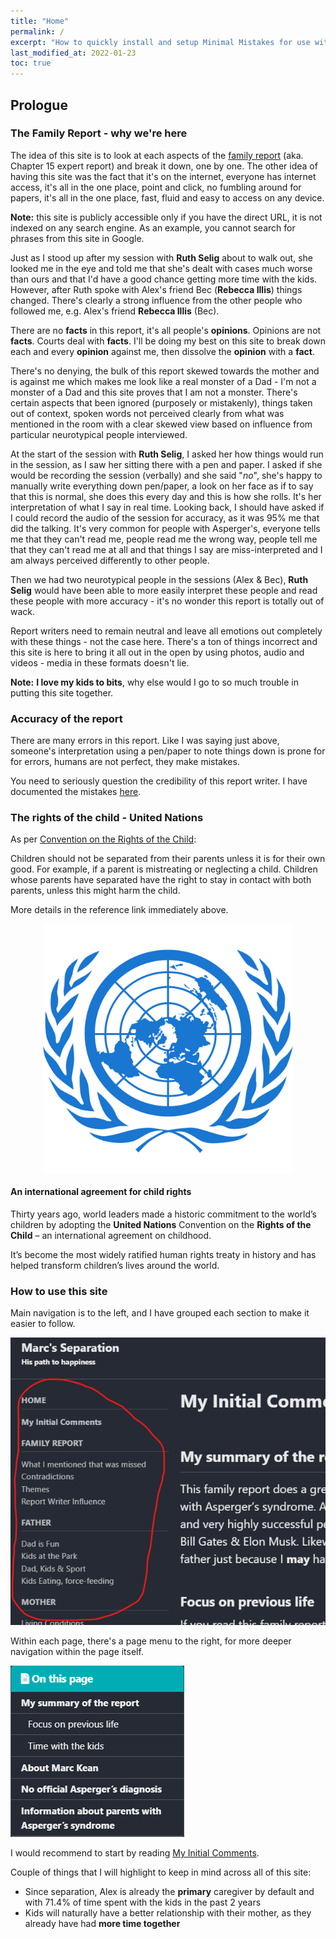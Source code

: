 ```yaml
---
title: "Home"
permalink: /
excerpt: "How to quickly install and setup Minimal Mistakes for use with GitHub Pages."
last_modified_at: 2022-01-23
toc: true
---
```


[//]: # (margin:top right bottom left)

## Prologue

### The Family Report - why we're here

The idea of this site is to look at each aspects of the [family report](/marcseparation/the_report/) (aka. Chapter 15 expert report) and break it down, one by one. The other idea of having this site was the fact that it's on the internet, everyone has internet access, it's all in the one place, point and click, no fumbling around for papers, it's all in the one place, fast, fluid and easy to access on any device.

**Note:** this site is publicly accessible only if you have the direct URL, it is not indexed on any search engine. As an example, you cannot search for phrases from this site in Google. 

Just as I stood up after my session with **Ruth Selig** about to walk out, she looked me in the eye and told me that she's dealt with cases much worse than ours and that I'd have a good chance getting more time with the kids. However, after Ruth spoke with Alex's friend Bec (**Rebecca Illis**) things changed. There's clearly a strong influence from the other people who followed me, e.g. Alex's friend **Rebecca Illis** (Bec).

There are no **facts** in this report, it's all people's **opinions**. Opinions are not **facts**. Courts deal with **facts**. I'll be doing my best on this site to break down each and every **opinion** against me, then dissolve the **opinion** with a **fact**.

There's no denying, the bulk of this report skewed towards the mother and is against me which makes me look like a real monster of a Dad - I'm not a monster of a Dad and this site proves that I am not a monster. There's certain aspects that been ignored (purposely or mistakenly), things taken out of context, spoken words not perceived clearly from what was mentioned in the room with a clear skewed view based on influence from particular neurotypical people interviewed.

At the start of the session with **Ruth Selig**, I asked her how things would run in the session, as I saw her sitting there with a pen and paper. I asked if she would be recording the session (verbally) and she said "*no*", she's happy to manually write everything down pen/paper, a look on her face as if to say that this is normal, she does this every day and this is how she rolls. It's her interpretation of what I say in real time. Looking back, I should have asked if I could record the audio of the session for accuracy, as it was 95% me that did the talking. It's very common for people with Asperger's, everyone tells me that they can't read me, people read me the wrong way, people tell me that they can't read me at all and that things I say are miss-interpreted and I am always perceived differently to other people.

Then we had two neurotypical people in the sessions (Alex & Bec), **Ruth Selig** would have been able to more easily interpret these people and read these people with more accuracy - it's no wonder this report is totally out of wack. 

Report writers need to remain neutral and leave all emotions out completely with these things - not the case here. There's a ton of things incorrect and this site is here to bring it all out in the open by using photos, audio and videos - media in these formats doesn't lie.

**Note:** **I love my kids to bits**, why else would I go to so much trouble in putting this site together.

### Accuracy of the report

There are many errors in this report. Like I was saying just above, someone's interpretation using a pen/paper to note things down is prone for for errors, humans are not perfect, they make mistakes. 

You need to seriously question the credibility of this report writer. I have documented the mistakes [here](/marcseparation/report_mistakes/).

### The rights of the child - United Nations

As per [Convention on the Rights of the Child](https://www.unicef.org.au/our-work/information-for-children/un-convention-on-the-rights-of-the-child):

Children should not be separated from their parents unless it is for their own good. For example, if a parent is mistreating or neglecting a child. Children whose parents have separated have the right to stay in contact with both parents, unless this might harm the child.

More details in the reference link immediately above.

<p align="center"><img style="vertical-align:middle;margin:0px 0px 0px 0px" width="400" src="./blobs/un_PNG20.png"></p>

#### An international agreement for child rights

Thirty years ago, world leaders made a historic commitment to the world’s children by adopting the **United Nations** Convention on the **Rights of the Child** – an international agreement on childhood.

It’s become the most widely ratified human rights treaty in history and has helped transform children’s lives around the world.

### How to use this site

Main navigation is to the left, and I have grouped each section to make it easier to follow. 

![](./blobs/navigation_main.png)

Within each page, there's a page menu to the right, for more deeper navigation within the page itself.

![](./blobs/navigation_detailed.png)

I would recommend to start by reading [My Initial Comments](/marcseparation/my_initial_comments/). 

Couple of things that I will highlight to keep in mind across all of this site:

- Since separation, Alex is already the **primary** caregiver by default and with 71.4% of time spent with the kids in the past 2 years
- Kids will naturally have a better relationship with their mother, as they already have had **more time together**
